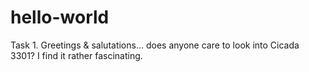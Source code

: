 # hello-world
Task 1.
Greetings & salutations... does anyone care to look into Cicada 3301? I find it rather fascinating. 
